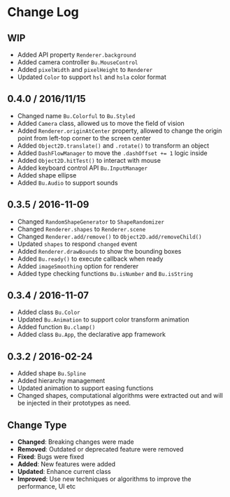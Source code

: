 Change Log
==========

## WIP

- Added API property `Renderer.background`
- Added camera controller `Bu.MouseControl`
- Added `pixelWidth` and `pixelHeight` to `Renderer`
- Updated `Color` to support `hsl` and `hsla` color format

## 0.4.0 / 2016/11/15

- Changed name `Bu.Colorful` to `Bu.Styled`
- Added `Camera` class, allowed us to move the field of vision
- Added `Renderer.originAtCenter` property, allowed to change
    the origin point from left-top corner to the screen center
- Added `Object2D.translate()` and `.rotate()` to transform an object
- Added `DashFlowManager` to move the `.dashOffset += 1` logic inside
- Added `Object2D.hitTest()` to interact with mouse
- Added keyboard control API `Bu.InputManager`
- Added shape ellipse
- Added `Bu.Audio` to support sounds


## 0.3.5 / 2016-11-09

- Changed `RandomShapeGenerator` to `ShapeRandomizer`
- Changed `Renderer.shapes` to `Renderer.scene`
- Changed `Renderer.add/remove()` to `Object2D.add/removeChild()`
- Updated `shapes` to respond `changed` event
- Added `Renderer.drawBounds` to show the bounding boxes
- Added `Bu.ready()` to execute callback when ready
- Added `imageSmoothing` option for renderer
- Added type checking functions `Bu.isNumber` and `Bu.isString`


## 0.3.4 / 2016-11-07

- Added class `Bu.Color`
- Updated `Bu.Animation` to support color transform animation
- Added function `Bu.clamp()`
- Added class `Bu.App`, the declarative app framework


## 0.3.2 / 2016-02-24

- Added shape `Bu.Spline`
- Added hierarchy management
- Updated animation to support easing functions
- Changed shapes, computational algorithms were extracted out
    and will be injected in their prototypes as need.


## Change Type

- **Changed**: Breaking changes were made
- **Removed**: Outdated or deprecated feature were removed
- **Fixed**: Bugs were fixed
- **Added**: New features were added
- **Updated**: Enhance current class
- **Improved**: Use new techniques or algorithms to improve the performance, UI etc
